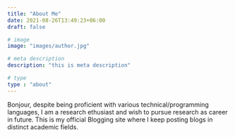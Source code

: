 ```yaml
---
title: "About Me"
date: 2021-08-26T13:49:23+06:00
draft: false

# image
image: "images/author.jpg"

# meta description
description: "this is meta description"

# type
type : "about"
---
```


Bonjour, despite being proficient with various technical/programming languages, I am a research ethusiast and wish to pursue research as career in future.
This is my official Blogging site where I keep posting blogs in distinct academic fields.